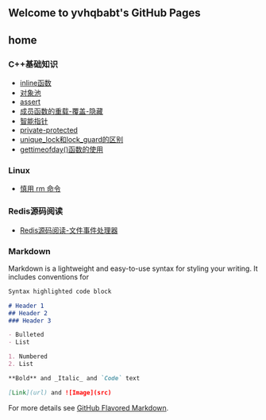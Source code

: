## Welcome to yvhqbabt's GitHub Pages

## home

### C++基础知识
- [inline函数](./CPP/inline函数.md)
- [对象池](./CPP/对象池.md)
- [assert](./CPP/assert.md)
- [成员函数的重载-覆盖-隐藏](./CPP/成员函数的重载-覆盖-隐藏.md)
- [智能指针](./CPP/智能指针.md)
- [private-protected](./CPP/private-protected.md)
- [unique_lock和lock_guard的区别](./CPP/unique_lock和lock_guard的区别.md)
- [gettimeofday()函数的使用](./CPP/gettimeofday()函数的使用.md)

### Linux
- [慎用 rm 命令](./Linux/慎用rm命令.md)

### Redis源码阅读
- [Redis源码阅读-文件事件处理器](./Redis/Redis源码阅读-文件事件处理器.md)
### Markdown

Markdown is a lightweight and easy-to-use syntax for styling your writing. It includes conventions for

```markdown
Syntax highlighted code block

# Header 1
## Header 2
### Header 3

- Bulleted
- List

1. Numbered
2. List

**Bold** and _Italic_ and `Code` text

[Link](url) and ![Image](src)
```

For more details see [GitHub Flavored Markdown](https://guides.github.com/features/mastering-markdown/).
